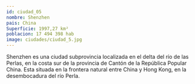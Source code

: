 ```yaml
---
id: ciudad_05
nombre: Shenzhen
pais: China
Superficie: 1997,27 km²
poblacion: 17 494 398 hab
image: ciudades/ciudad_5.jpg
---
```

Shenzhen es una ciudad subprovincia localizada en el delta del río de las Perlas, en la costa sur de la provincia de Cantón de la República Popular China. Esta situada en la frontera natural entre China y Hong Kong, en la desembocadura del río Perla. 